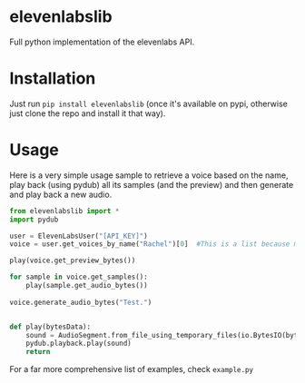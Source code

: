 # elevenlabslib
Full python implementation of the elevenlabs API.

# Installation

Just run `pip install elevenlabslib` (once it's available on pypi, otherwise just clone the repo and install it that way).

# Usage

Here is a very simple usage sample to retrieve a voice based on the name, play back (using pydub) all its samples (and the preview) and then generate and play back a new audio.

```py
from elevenlabslib import *
import pydub

user = ElevenLabsUser("[API_KEY]")
voice = user.get_voices_by_name("Rachel")[0]  #This is a list because multiple voices can have the same name

play(voice.get_preview_bytes())

for sample in voice.get_samples():
    play(sample.get_audio_bytes())
    
voice.generate_audio_bytes("Test.")


def play(bytesData):
    sound = AudioSegment.from_file_using_temporary_files(io.BytesIO(bytesData))
    pydub.playback.play(sound)
    return
```

For a far more comprehensive list of examples, check `example.py`
